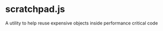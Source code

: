 scratchpad.js
=============

A utility to help reuse expensive objects inside performance critical code
